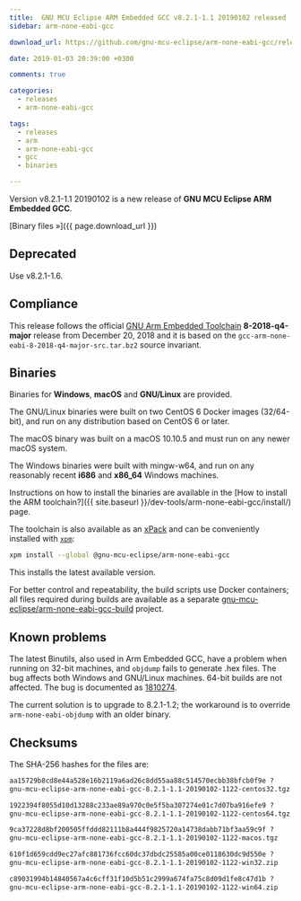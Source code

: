 ```yaml
---
title:  GNU MCU Eclipse ARM Embedded GCC v8.2.1-1.1 20190102 released
sidebar: arm-none-eabi-gcc

download_url: https://github.com/gnu-mcu-eclipse/arm-none-eabi-gcc/releases/tag/v8.2.1-1.1/

date: 2019-01-03 20:39:00 +0300

comments: true

categories:
  - releases
  - arm-none-eabi-gcc

tags:
  - releases
  - arm
  - arm-none-eabi-gcc
  - gcc
  - binaries

---
```


Version v8.2.1-1.1 20190102 is a new release of **GNU MCU Eclipse ARM Embedded GCC**.

[Binary files »]({{ page.download_url }})

## Deprecated

Use v8.2.1-1.6.

## Compliance

This release follows the official
[GNU Arm Embedded Toolchain](https://developer.arm.com/open-source/gnu-toolchain/gnu-rm)
**8-2018-q4-major** release from December 20, 2018 and it is based on the
`gcc-arm-none-eabi-8-2018-q4-major-src.tar.bz2` source invariant.

## Binaries

Binaries for **Windows**, **macOS** and **GNU/Linux** are provided.

The GNU/Linux binaries were built on two CentOS 6 Docker images (32/64-bit),
and run on any distribution based on CentOS 6 or later.

The macOS binary was built on a macOS 10.10.5 and must run on any newer
macOS system.

The Windows binaries were built with mingw-w64, and run on any reasonably
recent **i686** and **x86_64** Windows machines.

Instructions on how to install the binaries are available in the
[How to install the ARM toolchain?]({{ site.baseurl }}/dev-tools/arm-none-eabi-gcc/install/)
page.

The toolchain is also available as an
[xPack](https://www.npmjs.com/package/@gnu-mcu-eclipse/arm-none-eabi-gcc)
and can be conveniently installed with
[`xpm`](https://www.npmjs.com/package/xpm):

```sh
xpm install --global @gnu-mcu-eclipse/arm-none-eabi-gcc
```

This installs the latest available version.

For better control and repeatability, the build scripts use Docker containers;
all files required during builds are available as a separate
[gnu-mcu-eclipse/arm-none-eabi-gcc-build](https://github.com/gnu-mcu-eclipse/arm-none-eabi-gcc-build)
project.

## Known problems

The latest Binutils, also used in Arm Embedded GCC, have a problem when running on 32-bit machines, and `objdump` fails to generate .hex files. The bug affects both Windows and GNU/Linux machines. 64-bit builds are not affected. The bug is documented as [1810274](https://bugs.launchpad.net/gcc-arm-embedded/+bug/1810274).

The current solution is to upgrade to 8.2.1-1.2; the workaround is to
override `arm-none-eabi-objdump` with an older binary.

## Checksums

The SHA-256 hashes for the files are:

```txt
aa15729b8cd8e44a528e16b2119a6ad26c8dd55aa88c514570ecbb38bfcb0f9e ?
gnu-mcu-eclipse-arm-none-eabi-gcc-8.2.1-1.1-20190102-1122-centos32.tgz

1922394f8055d10d13288c233ae89a970c0e5f5ba307274e01c7d07ba916efe9 ?
gnu-mcu-eclipse-arm-none-eabi-gcc-8.2.1-1.1-20190102-1122-centos64.tgz

9ca37228d8bf200505ffddd82111b8a444f9825720a14738dabb71bf3aa59c9f ?
gnu-mcu-eclipse-arm-none-eabi-gcc-8.2.1-1.1-20190102-1122-macos.tgz

610f1d659cdd9ec27afc881736fcc60dc37dbdc25585a00ce0118630dc9d550e ?
gnu-mcu-eclipse-arm-none-eabi-gcc-8.2.1-1.1-20190102-1122-win32.zip

c89031994b14840567a4c6cff31f10d5b51c2999a674fa75c8d09d1fe8c47d1b ?
gnu-mcu-eclipse-arm-none-eabi-gcc-8.2.1-1.1-20190102-1122-win64.zip
```
